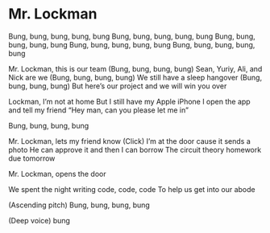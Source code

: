 # Mr. Lockman
Bung, bung, bung, bung, bung
Bung, bung, bung, bung, bung
Bung, bung, bung, bung, bung
Bung, bung, bung, bung, bung
Bung, bung, bung, bung, bung

Mr. Lockman, this is our team
(Bung, bung, bung, bung)
Sean, Yuriy, Ali, and Nick are we
(Bung, bung, bung, bung)
We still have a sleep hangover
(Bung, bung, bung, bung)
But here’s our project and we will win you over

Lockman, I’m not at home
But I still have my Apple iPhone
I open the app and tell my friend
“Hey man, can you please let me in”

Bung, bung, bung, bung

Mr. Lockman, lets my friend know
(Click)
I’m at the door cause it sends a photo
He can approve it and then I can borrow
The circuit theory homework due tomorrow

Mr. Lockman, opens the door

We spent the night writing code, code, code
To help us get into our abode

(Ascending pitch) Bung, bung, bung, bung

(Deep voice) bung
